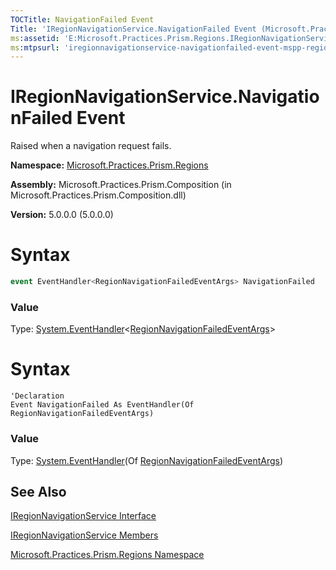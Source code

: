 ```yaml
---
TOCTitle: NavigationFailed Event
Title: 'IRegionNavigationService.NavigationFailed Event (Microsoft.Practices.Prism.Regions)'
ms:assetid: 'E:Microsoft.Practices.Prism.Regions.IRegionNavigationService.NavigationFailed'
ms:mtpsurl: 'iregionnavigationservice-navigationfailed-event-mspp-regions.md'
---
```


# IRegionNavigationService.NavigationFailed Event

Raised when a navigation request fails.

**Namespace:** [Microsoft.Practices.Prism.Regions](mspp-regions-namespace.md)

**Assembly:** Microsoft.Practices.Prism.Composition (in Microsoft.Practices.Prism.Composition.dll)

**Version:** 5.0.0.0 (5.0.0.0)

# Syntax
```c#
event EventHandler<RegionNavigationFailedEventArgs> NavigationFailed
```
### Value

Type: [System.EventHandler](http://msdn.microsoft.com/en-us/library/db0etb8x)&lt;[RegionNavigationFailedEventArgs](regionnavigationfailedeventargs-class-mspp-regions.md)&gt;

# Syntax
```VB
'Declaration
Event NavigationFailed As EventHandler(Of RegionNavigationFailedEventArgs)
```
### Value

Type: [System.EventHandler](http://msdn.microsoft.com/en-us/library/db0etb8x)(Of [RegionNavigationFailedEventArgs](regionnavigationfailedeventargs-class-mspp-regions.md))

## See Also

[IRegionNavigationService Interface](iregionnavigationservice-interface-mspp-regions.md)

[IRegionNavigationService Members](iregionnavigationservice-members-mspp-regions.md)

[Microsoft.Practices.Prism.Regions Namespace](mspp-regions-namespace.md)
